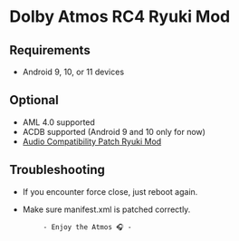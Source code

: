 # Dolby Atmos RC4 Ryuki Mod

## Requirements
- Android 9, 10, or 11 devices

## Optional
- AML 4.0 supported
- ACDB supported (Android 9 and 10 only for now)
- [Audio Compatibility Patch Ryuki Mod](https://github.com/reiryuki/Audio-Compatibility-Patch-Ryuki-Mod)

## Troubleshooting
- If you encounter force close, just reboot again.
- Make sure manifest.xml is patched correctly.


           - Enjoy the Atmos 🎧 -
